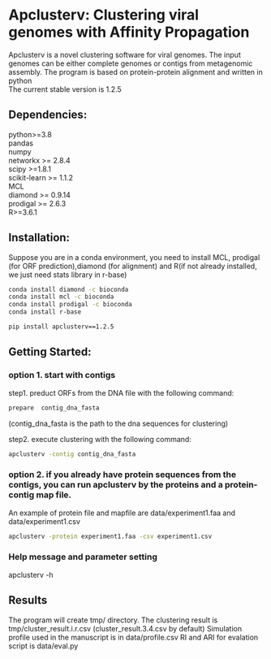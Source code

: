 # Apclusterv: Clustering viral genomes with Affinity Propagation
Apclusterv is a novel clustering software for viral genomes. The input genomes can be either complete genomes or contigs from metagenomic assembly. The program is based on protein-protein alignment and written in python<br>
The current stable version is 1.2.5
## Dependencies:<br>
   python>=3.8<br>
   pandas<br>
   numpy<br>
   networkx >= 2.8.4 <br>
   scipy >=1.8.1<br>
   scikit-learn >= 1.1.2<br>
   MCL <br>
   diamond >= 0.9.14 <br>
   prodigal >= 2.6.3<br>
   R>=3.6.1<br>
   
## Installation: <br>
   Suppose you are in a conda environment, you need to install MCL, prodigal (for ORF prediction),diamond (for alignment) and R(if not already installed, we just need stats library in r-base)
   ```bash
   conda install diamond -c bioconda 
   conda install mcl -c bioconda
   conda install prodigal -c bioconda
   conda install r-base 
   
   pip install apclusterv==1.2.5
   ```
## Getting Started:<br>
### option 1. start with contigs 
   step1. preduct ORFs from the DNA file with the following command:  <br>
   ```bash
   prepare  contig_dna_fasta 
   ```
   (contig_dna_fasta is the path to the dna sequences for clustering)
   
   step2. execute clustering with the following command:
   ```bash
   apclusterv -contig contig_dna_fasta 
   ```
### option 2. if you already have protein sequences from the contigs, you can run apclusterv by the proteins and a protein-contig map file. 
   An example of protein file and mapfile are data/experiment1.faa and data/experiment1.csv
   ```bash
   apclusterv -protein experiment1.faa -csv experiment1.csv
   ```
### Help message and parameter setting
   apclusterv -h 
## Results <br>
   The program will create tmp/ directory. The clustering result is tmp/cluster_result.i.r.csv
   (cluster_result.3.4.csv by default)
   Simulation profile used in the manuscript is in data/profile.csv
   RI and ARI for evalation script is data/eval.py

